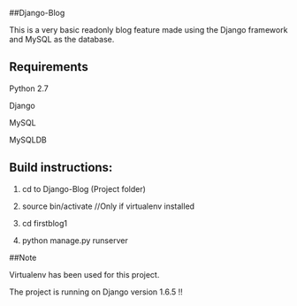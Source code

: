 ##Django-Blog

This is a very basic readonly blog feature made using the Django framework and MySQL as the database.


## Requirements

Python 2.7

Django

MySQL

MySQLDB


## Build instructions:

1. cd to Django-Blog (Project folder)

2. source bin/activate  //Only if virtualenv installed

3. cd firstblog1

4. python manage.py runserver


##Note

Virtualenv has been used for this project.

The project is running on Django version 1.6.5 !!








